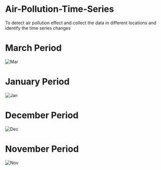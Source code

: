 # Air-Pollution-Time-Series
To detect air pollution effect and collect the data in different locations and identify the time series changes 

# March Period
![Mar](https://github.com/Mercy14846/Air-Pollution-Time-Series/assets/52101209/454c9095-8e8e-4483-8200-f2be93730210)

# January Period
![Jan](https://github.com/Mercy14846/Air-Pollution-Time-Series/assets/52101209/1eca97ab-59cd-4b7a-9932-524e5c3fb0de)

# December Period
![Dec](https://github.com/Mercy14846/Air-Pollution-Time-Series/assets/52101209/df65a32d-14da-438f-8149-8e388f6e5b6b)

# November Period
![Nov](https://github.com/Mercy14846/Air-Pollution-Time-Series/assets/52101209/824f70eb-fb43-45ba-8f33-1911aa3527e3)
